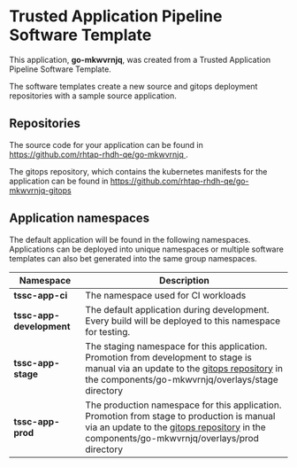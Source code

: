 # Trusted Application Pipeline Software Template

This application, **go-mkwvrnjq**, was created from a Trusted Application Pipeline Software Template.

The software templates create a new source and gitops deployment repositories with a sample source application. 

## Repositories

The source code for your application can be found in [https://github.com/rhtap-rhdh-qe/go-mkwvrnjq ](https://github.com/rhtap-rhdh-qe/go-mkwvrnjq ).
 
The gitops repository, which contains the kubernetes manifests for the application can be found in 
[https://github.com/rhtap-rhdh-qe/go-mkwvrnjq-gitops ](https://github.com/rhtap-rhdh-qe/go-mkwvrnjq-gitops ) 

## Application namespaces 

The default application will be found in the following namespaces. Applications can be deployed into unique namespaces or multiple software templates can also bet generated into the same group namespaces.  

|  Namespace   |  Description   |  
| -------- | -------- |
| **tssc-app-ci** | The namespace used for CI workloads |
| **tssc-app-development** | The default application during development. Every build will be deployed to this namespace for testing. |
| **tssc-app-stage** | The staging namespace for this application. Promotion from development to stage is manual via an update to the [gitops repository](https://github.com/rhtap-rhdh-qe/go-mkwvrnjq-gitops ) in the components/go-mkwvrnjq/overlays/stage directory |
| **tssc-app-prod** | The production namespace for this application. Promotion from stage to production is manual via an update to the [gitops repository](https://github.com/rhtap-rhdh-qe/go-mkwvrnjq-gitops ) in the components/go-mkwvrnjq/overlays/prod directory |